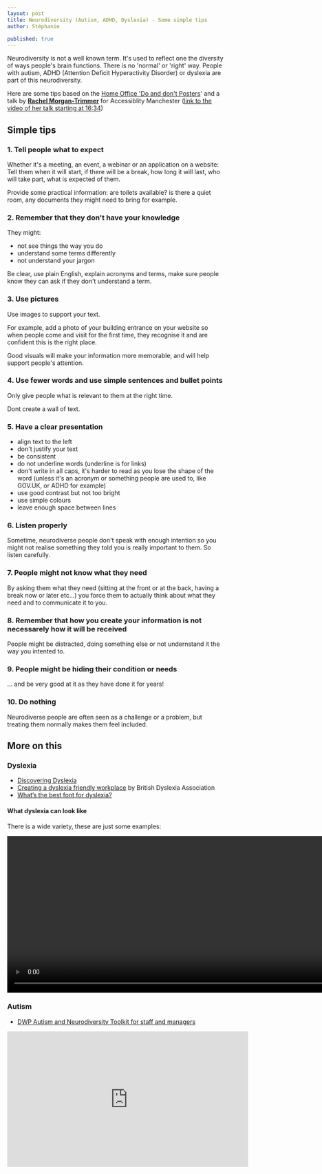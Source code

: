 ```yaml
---
layout: post
title: Neurodiversity (Autism, ADHD, Dyslexia) - Some simple tips
author: Stéphanie

published: true
---
```


Neurodiversity is not a well known term. It's used to reflect one the diversity of ways people's brain functions. There is no 'normal' or 'right' way. 
People with autism, ADHD (Attention Deficit Hyperactivity Disorder) or dyslexia are part of this neurodiversity.

Here are some tips based on the [Home Office 'Do and don't Posters](https://github.com/UKHomeOffice/posters/blob/master/accessibility/dos-donts/posters_en-UK/accessibility-posters-set.pdf)' and a talk by [**Rachel Morgan-Trimmer**](https://twitter.com/SparkleClass) for Accessiblity Manchester ([link to the video of her talk starting at 16:34](https://youtu.be/7Tt_-gtUCgo?t=994))



<!--more-->

## Simple tips

### 1. Tell people what to expect
Whether it's a meeting, an event, a webinar or an application on a website:
Tell them when it will start, if there will be a break, how long it will last, who will take part, what is expected of them. 

Provide some practical information: are toilets available? is there a quiet room, any documents they might need to bring for example.

### 2. Remember that they don't have your knowledge
They might:
- not see things the way you do
- understand some terms differently
- not understand your jargon

Be clear, use plain English, explain acronyms and terms, make sure people know they can ask if they don't understand a term.

### 3. Use pictures
Use images to support your text.

For example, add a photo of your building entrance on your website so when people come and visit for the first time, they recognise it and are confident this is the right place.

Good visuals will make your information more memorable, and will help support people's attention.

### 4. Use fewer words and use simple sentences and bullet points
Only give people what is relevant to them at the right time. 

Dont create a wall of text.

### 5. Have a clear presentation
- align text to the left
- don't justify your text
- be consistent
- do not underline words (underline is for links)
- don't write in all caps, it's harder to read as you lose the shape of the word (unless it's an acronym or something people are used to, like GOV.UK, or ADHD for example)
- use good contrast but not too bright
- use simple colours
- leave enough space between lines

### 6. Listen properly
Sometime, neurodiverse people don't speak with enough intention so you might not realise something they told you is really important to them. So listen carefully.

### 7. People might not know what they need
By asking them what they need (sitting at the front or at the back, having a break now or later etc...) you force them to actually think about what they need and to communicate it to you. 

### 8. Remember that how you create your information is not necessarely how it will be received
People might be distracted, doing something else or not undernstand it the way you intented to.

### 9. People might be hiding their condition or needs
... and be very good at it as they have done it for years!

### 10. Do nothing
Neurodiverse people are often seen as a challenge or a problem, but treating them normally makes them feel included.

## More on this

### Dyslexia
- [Discovering Dyslexia](https://www.dyslexia-reading-well.com/)
- [Creating a dyslexia friendly workplace](https://www.bdadyslexia.org.uk/advice/employers/creating-a-dyslexia-friendly-workplace/dyslexia-friendly-style-guide) by British Dyslexia Association
- [What’s the best font for dyslexia?](https://www.readandspell.com/us/best-font-for-dyslexia)

#### What dyslexia can look like
There is a wide variety, these are just some examples:
<p>
 <video width="930" height="364" controls>
 <source src="/images/a11y/dyslexia.mp4"  type="video/mp4">
 </video>
</p>

### Autism
- [DWP Autism and Neurodiversity Toolkit for staff and managers](https://www.autismandneurodiversitytoolkit.org/)

<p><iframe width="560" height="315" src="https://www.youtube.com/embed/0V8bYm7Bhxw" frameborder="0" allow="accelerometer; autoplay; encrypted-media; gyroscope; picture-in-picture" allowfullscreen></iframe></p>

